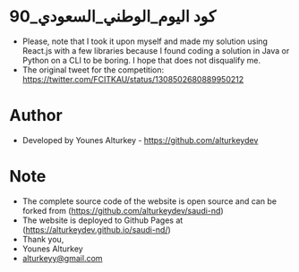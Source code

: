 #  كود اليوم_الوطني_السعودي_90  
- Please, note that I took it upon myself and made my solution using React.js with a few libraries because I found coding a solution in Java or Python on a CLI to be boring. I hope that does not disqualify me.
- The original tweet for the competition: https://twitter.com/FCITKAU/status/1308502680889950212

# Author
- Developed by Younes Alturkey - https://github.com/alturkeydev

# Note
- The complete source code of the website is open source and can be forked from (https://github.com/alturkeydev/saudi-nd)
- The website is deployed to Github Pages at (https://alturkeydev.github.io/saudi-nd/)
- Thank you,
- Younes Alturkey
- alturkeyy@gmail.com
